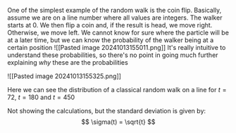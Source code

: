 One of the simplest example of the random walk is the coin flip. Basically, assume we are on a line number where all values are integers. The walker starts at 0. We then flip a coin and, if the result is head, we move right. Otherwise, we move left.
We cannot know for sure where the particle will be at a later time, but we can know the probability of the walker being at a certain position
![[Pasted image 20241013155011.png]]
It's really intuitive to understand these probabilities, so there's no point in going much further explaining *why* these are the probabilities

![[Pasted image 20241013155325.png]]

Here we can see the distribution of a classical random walk on a line for $t=72$, $t=180$ and $t=450$

Not showing the calculations, but the standard deviation is given by:
$$
\sigma(t) = \sqrt{t}
$$

